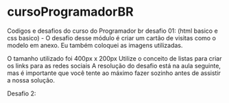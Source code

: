 # cursoProgramadorBR
Codigos e desafios do curso do Programador br
desafio 01: (html basico e css basico) - 
O desafio desse módulo é criar um cartão de visitas como o modelo em anexo. Eu também coloquei as imagens utilizadas.

O tamanho utilizado foi 400px x 200px
Utilize o conceito de listas para criar os links para as redes sociais
A resolução do desafio está na aula seguinte, mas é importante que você tente ao máximo fazer sozinho antes de assistir a nossa solução.

Desafio 2:
